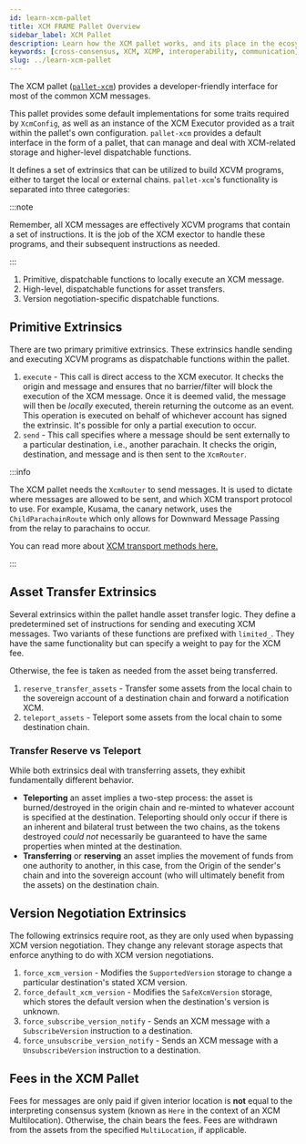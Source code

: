 ```yaml
---
id: learn-xcm-pallet
title: XCM FRAME Pallet Overview
sidebar_label: XCM Pallet
description: Learn how the XCM pallet works, and its place in the ecosystem.
keywords: [cross-consensus, XCM, XCMP, interoperability, communication]
slug: ../learn-xcm-pallet
---
```


The XCM pallet ([`pallet-xcm`](https://github.com/paritytech/polkadot/tree/master/xcm/pallet-xcm))
provides a developer-friendly interface for most of the common XCM messages.

This pallet provides some default implementations for some traits required by `XcmConfig`, as well
as an instance of the XCM Executor provided as a trait within the pallet's own configuration.
`pallet-xcm` provides a default interface in the form of a pallet, that can manage and deal with
XCM-related storage and higher-level dispatchable functions.

It defines a set of extrinsics that can be utilized to build XCVM programs, either to target the
local or external chains. `pallet-xcm`'s functionality is separated into three categories:

:::note

Remember, all XCM messages are effectively XCVM programs that contain a set of instructions. It is
the job of the XCM exector to handle these programs, and their subsequent instructions as needed.

:::

1. Primitive, dispatchable functions to locally execute an XCM message.
2. High-level, dispatchable functions for asset transfers.
3. Version negotiation-specific dispatchable functions.

## Primitive Extrinsics

There are two primary primitive extrinsics. These extrinsics handle sending and executing XCVM
programs as dispatchable functions within the pallet.

1. `execute` - This call is direct access to the XCM executor. It checks the origin and message and
   ensures that no barrier/filter will block the execution of the XCM message. Once it is deemed
   valid, the message will then be _locally_ executed, therein returning the outcome as an event.
   This operation is executed on behalf of whichever account has signed the extrinsic. It's possible
   for only a partial execution to occur.
2. `send` - This call specifies where a message should be sent externally to a particular
   destination, i.e., another parachain. It checks the origin, destination, and message and is then
   sent to the `XcmRouter`.

:::info

The XCM pallet needs the `XcmRouter` to send messages. It is used to dictate where messages are
allowed to be sent, and which XCM transport protocol to use. For example, Kusama, the canary
network, uses the `ChildParachainRoute` which only allows for Downward Message Passing from the
relay to parachains to occur.

You can read more about [XCM transport methods here.](./learn-xcm-transport.md)

:::

## Asset Transfer Extrinsics

Several extrinsics within the pallet handle asset transfer logic. They define a predetermined set of
instructions for sending and executing XCM messages. Two variants of these functions are prefixed
with `limited_`. They have the same functionality but can specify a weight to pay for the XCM fee.

Otherwise, the fee is taken as needed from the asset being transferred.

1. `reserve_transfer_assets` - Transfer some assets from the local chain to the sovereign account of
   a destination chain and forward a notification XCM.
2. `teleport_assets` - Teleport some assets from the local chain to some destination chain.

### Transfer Reserve vs Teleport

While both extrinsics deal with transferring assets, they exhibit fundamentally different behavior.

- **Teleporting** an asset implies a two-step process: the asset is burned/destroyed in the origin
  chain and re-minted to whatever account is specified at the destination. Teleporting should only
  occur if there is an inherent and bilateral trust between the two chains, as the tokens destroyed
  _could not_ necessarily be guaranteed to have the same properties when minted at the destination.
- **Transferring** or **reserving** an asset implies the movement of funds from one authority to
  another, in this case, from the Origin of the sender's chain and into the sovereign account (who
  will ultimately benefit from the assets) on the destination chain.

## Version Negotiation Extrinsics

The following extrinsics require root, as they are only used when bypassing XCM version negotiation.
They change any relevant storage aspects that enforce anything to do with XCM version negotiations.

1. `force_xcm_version` - Modifies the `SupportedVersion` storage to change a particular
   destination's stated XCM version.
2. `force_default_xcm_version` - Modifies the `SafeXcmVersion` storage, which stores the default
   version when the destination's version is unknown.
3. `force_subscribe_version_notify` - Sends an XCM message with a `SubscribeVersion` instruction to
   a destination.
4. `force_unsubscribe_version_notify` - Sends an XCM message with a `UnsubscribeVersion` instruction
   to a destination.

## Fees in the XCM Pallet

Fees for messages are only paid if given interior location is **not** equal to the interpreting
consensus system (known as `Here` in the context of an XCM Multilocation). Otherwise, the chain
bears the fees. Fees are withdrawn from the assets from the specified `MultiLocation`, if
applicable.
